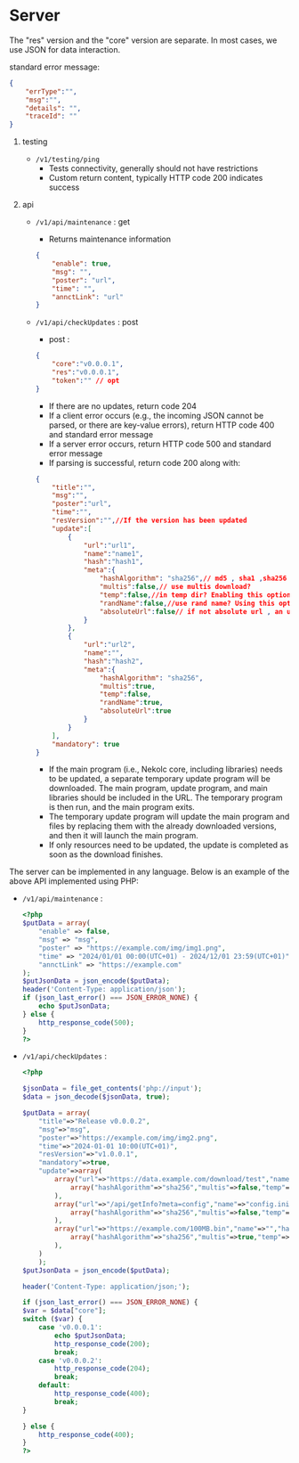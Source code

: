 # Server

The "res" version and the "core" version are separate. In most cases, we use JSON for data interaction.

standard error message:

```json
{
    "errType":"",
    "msg":"",
    "details": "",
    "traceId": ""
}
```

1. testing
    - `/v1/testing/ping`
        - Tests connectivity, generally should not have restrictions
        - Custom return content, typically HTTP code 200 indicates success
2. api

    - `/v1/api/maintenance` : get

        - Returns maintenance information

        ```json
        {
            "enable": true,
            "msg": "",
            "poster": "url",
            "time": "",
            "annctLink": "url"
        }
        ```

    - `/v1/api/checkUpdates` : post

        - post :

        ```json
        {
            "core":"v0.0.0.1",
            "res":"v0.0.0.1",
            "token":"" // opt
        }
        ```

        - If there are no updates, return code 204  
        - If a client error occurs (e.g., the incoming JSON cannot be parsed, or there are key-value errors), return HTTP code 400 and standard error message  
        - If a server error occurs, return HTTP code 500 and standard error message  
        - If parsing is successful, return code 200 along with:

        ```json
        {
            "title":"",
            "msg":"",
            "poster":"url",
            "time":"",
            "resVersion":"",//If the version has been updated
            "update":[
                {
                    "url":"url1",
                    "name":"name1",
                    "hash":"hash1",
                    "meta":{
                        "hashAlgorithm": "sha256",// md5 , sha1 ,sha256 ,sha512
                        "multis":false,// use multis download?
                        "temp":false,//in temp dir? Enabling this option will pass the file name to the update program and copy it to the root folder. This usually indicates a core update.
                        "randName":false,//use rand name? Using this option allows the "name" key value to be an empty string.
                        "absoluteUrl":false// if not absolute url , an use current host.
                    }
                },
                {
                    "url":"url2",
                    "name":"",
                    "hash":"hash2",
                    "meta":{
                        "hashAlgorithm": "sha256",
                        "multis":true,
                        "temp":false,
                        "randName":true,
                        "absoluteUrl":true
                    }
                }
            ],
            "mandatory": true
        }
        ```

        - If the main program (i.e., Nekolc core, including libraries) needs to be updated, a separate temporary update program will be downloaded. The main program, update program, and main libraries should be included in the URL. The temporary program is then run, and the main program exits.
        - The temporary update program will update the main program and files by replacing them with the already downloaded versions, and then it will launch the main program.
        - If only resources need to be updated, the update is completed as soon as the download finishes.

The server can be implemented in any language. Below is an example of the above API implemented using PHP:
- `/v1/api/maintenance` :

    ```php
    <?php
    $putData = array(
        "enable" => false,
        "msg" => "msg",
        "poster" => "https://example.com/img/img1.png",
        "time" => "2024/01/01 00:00(UTC+01) - 2024/12/01 23:59(UTC+01)",
        "annctLink" => "https://example.com"
    );
    $putJsonData = json_encode($putData);
    header('Content-Type: application/json');
    if (json_last_error() === JSON_ERROR_NONE) {
        echo $putJsonData;
    } else {
        http_response_code(500);
    }
    ?>
    ```

- `/v1/api/checkUpdates` :

    ```php
    <?php

    $jsonData = file_get_contents('php://input');
    $data = json_decode($jsonData, true);

    $putData = array(
        "title"=>"Release v0.0.0.2",
        "msg"=>"msg",
        "poster"=>"https://example.com/img/img2.png",
        "time"=>"2024-01-01 10:00(UTC+01)",
        "resVersion"=>"v1.0.0.1",
        "mandatory"=>true,
        "update"=>array(
            array("url"=>"https://data.example.com/download/test","name"=>"temp/test.txt","hash"=>"","meta"=>
                array("hashAlgorithm"=>"sha256","multis"=>false,"temp"=>false,"randName"=>false,"absoluteUrl"=>true)
            ),
            array("url"=>"/api/getInfo?meta=config","name"=>"config.ini","hash"=>"","meta"=>
                array("hashAlgorithm"=>"sha256","multis"=>false,"temp"=>true,"randName"=>false,"absoluteUrl"=>false)
            ),
            array("url"=>"https://example.com/100MB.bin","name"=>"","hash"=>"","meta"=>
                array("hashAlgorithm"=>"sha256","multis"=>true,"temp"=>false,"randName"=>true,"absoluteUrl"=>true)
            ),
        )
        );
    $putJsonData = json_encode($putData);

    header('Content-Type: application/json;');

    if (json_last_error() === JSON_ERROR_NONE) {
    $var = $data["core"];
    switch ($var) {
        case 'v0.0.0.1':
            echo $putJsonData;
            http_response_code(200);
            break;
        case 'v0.0.0.2':
            http_response_code(204);
            break;
        default:
            http_response_code(400);
            break;
    }

    } else {
        http_response_code(400);
    }
    ?>

    ```

